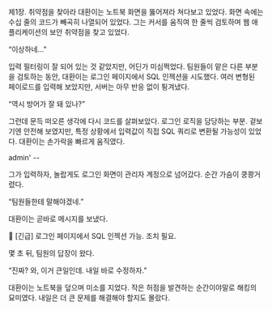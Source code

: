제1장. 취약점을 찾아라
대환이는 노트북 화면을 뚫어져라 쳐다보고 있었다. 화면 속에는 수십 줄의 코드가 빼곡히 나열되어 있었다. 그는 커서를 움직여 한 줄씩 검토하며 웹 애플리케이션의 보안 취약점을 찾고 있었다.

“이상하네…”

입력 필터링이 잘 되어 있는 것 같았지만, 어딘가 미심쩍었다. 팀원들이 맡은 다른 부분을 검토하는 동안, 대환이는 로그인 페이지에서 SQL 인젝션을 시도했다. 여러 변형된 페이로드를 입력해 보았지만, 서버는 아무 반응 없이 튕겨냈다.

“역시 방어가 잘 돼 있나?”

그런데 문득 떠오른 생각에 다시 코드를 살펴보았다. 로그인 로직을 담당하는 부분. 겉보기엔 안전해 보였지만, 특정 상황에서 입력값이 직접 SQL 쿼리로 변환될 가능성이 있었다. 대환이는 손가락을 빠르게 움직였다.

admin' --

그가 입력하자, 놀랍게도 로그인 화면이 관리자 계정으로 넘어갔다. 순간 가슴이 쿵쾅거렸다.

“팀원들한테 말해야겠네.”

대환이는 곧바로 메시지를 보냈다.

📩 [긴급] 로그인 페이지에서 SQL 인젝션 가능. 조치 필요.

몇 초 뒤, 팀원의 답장이 왔다.

“진짜? 와, 이거 큰일인데. 내일 바로 수정하자.”

대환이는 노트북을 덮으며 미소를 지었다. 작은 허점을 발견하는 순간이야말로 해킹의 묘미였다. 내일은 더 큰 문제를 해결해야 할지도 몰랐다.